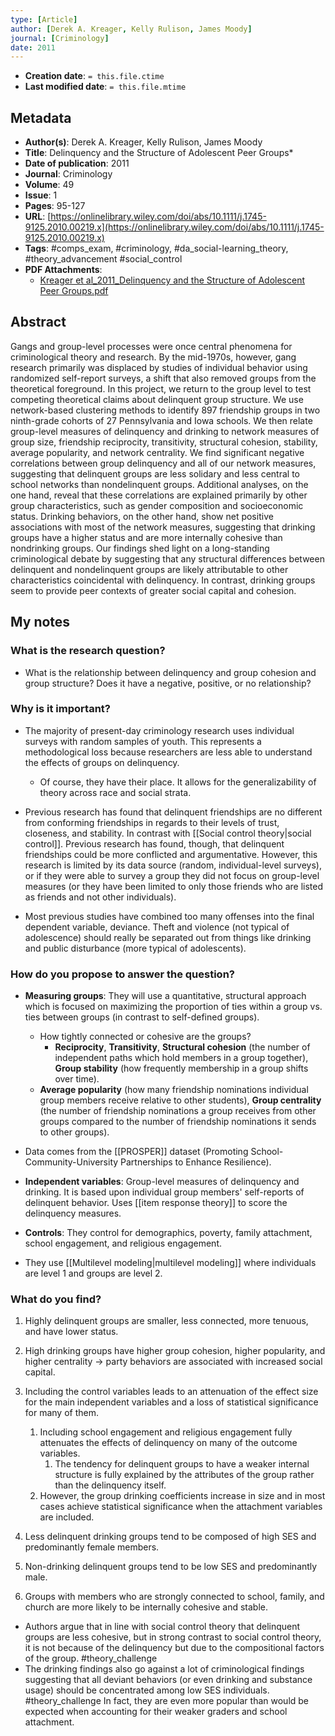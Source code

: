 ```yaml
---
type: [Article]
author: [Derek A. Kreager, Kelly Rulison, James Moody]
journal: [Criminology]
date: 2011
---
```


* **Creation date**: `= this.file.ctime`
* **Last modified date**: `= this.file.mtime`

## Metadata

* **Author(s)**: Derek A. Kreager, Kelly Rulison, James Moody
* **Title**: Delinquency and the Structure of Adolescent Peer Groups*
* **Date of publication**: 2011
* **Journal**: Criminology
* **Volume**: 49
* **Issue**: 1
* **Pages**: 95-127
* **URL**: [https://onlinelibrary.wiley.com/doi/abs/10.1111/j.1745-9125.2010.00219.x](https://onlinelibrary.wiley.com/doi/abs/10.1111/j.1745-9125.2010.00219.x)
* **Tags**: #comps_exam, #criminology, #da_social-learning_theory, #theory_advancement #social_control 
* **PDF Attachments**:
  * [Kreager et al_2011_Delinquency and the Structure of Adolescent Peer Groups.pdf](zotero://open-pdf/library/items/H7PTVMTY)

## Abstract

Gangs and group-level processes were once central phenomena for criminological theory and research. By the mid-1970s, however, gang research primarily was displaced by studies of individual behavior using randomized self-report surveys, a shift that also removed groups from the theoretical foreground. In this project, we return to the group level to test competing theoretical claims about delinquent group structure. We use network-based clustering methods to identify 897 friendship groups in two ninth-grade cohorts of 27 Pennsylvania and Iowa schools. We then relate group-level measures of delinquency and drinking to network measures of group size, friendship reciprocity, transitivity, structural cohesion, stability, average popularity, and network centrality. We find significant negative correlations between group delinquency and all of our network measures, suggesting that delinquent groups are less solidary and less central to school networks than nondelinquent groups. Additional analyses, on the one hand, reveal that these correlations are explained primarily by other group characteristics, such as gender composition and socioeconomic status. Drinking behaviors, on the other hand, show net positive associations with most of the network measures, suggesting that drinking groups have a higher status and are more internally cohesive than nondrinking groups. Our findings shed light on a long-standing criminological debate by suggesting that any structural differences between delinquent and nondelinquent groups are likely attributable to other characteristics coincidental with delinquency. In contrast, drinking groups seem to provide peer contexts of greater social capital and cohesion.

## My notes

### What is the research question?

* What is the relationship between delinquency and group cohesion and group structure? Does it have a negative, positive, or no relationship?

### Why is it important?

* The majority of present-day criminology research uses individual surveys with random samples of youth. This represents a methodological loss because researchers are less able to understand the effects of groups on delinquency.
	* Of course, they have their place. It allows for the generalizability of theory across race and social strata.
	  
* Previous research has found that delinquent friendships are no different from conforming friendships in regards to their levels of trust, closeness, and stability. In contrast with [[Social control theory|social control]]. Previous research has found, though, that delinquent friendships could be more conflicted and argumentative. However, this research is limited by its data source (random, individual-level surveys), or if they were able to survey a group they did not focus on group-level measures (or they have been limited to only those friends who are listed as friends and not other individuals).
  
*  Most previous studies have combined too many offenses into the final dependent variable, deviance. Theft and violence (not typical of adolescence) should really be separated out from things like drinking and public disturbance (more typical of adolescents).

### How do you propose to answer the question?

* **Measuring groups**: They will use a quantitative, structural approach which is focused on maximizing the proportion of ties within a group vs. ties between groups (in contrast to self-defined groups).
	* How tightly connected or cohesive are the groups?
		* **Reciprocity**, **Transitivity**, **Structural cohesion** (the number of independent paths which hold members in a group together), **Group stability** (how frequently membership in a group shifts over time).
	* **Average popularity** (how many friendship nominations individual group members receive relative to other students), **Group centrality** (the number of friendship nominations a group receives from other groups compared to the number of friendship nominations it sends to other groups).
	  
* Data comes from the [[PROSPER]] dataset (Promoting School-Community-University Partnerships to Enhance Resilience).
  
* **Independent variables**: Group-level measures of delinquency and drinking. It is based upon individual group members' self-reports of delinquent behavior. Uses [[item response theory]] to score the delinquency measures.
  
* **Controls**: They control for demographics, poverty, family attachment, school engagement, and religious engagement.
  
* They use [[Multilevel modeling|multilevel modeling]] where individuals are level 1 and groups are level 2.

### What do you find?

1. Highly delinquent groups are smaller, less connected, more tenuous, and have lower status.
2. High drinking groups have higher group cohesion, higher popularity, and higher centrality -> party behaviors are associated with increased social capital.
   
1. Including the control variables leads to an attenuation of the effect size for the main independent variables and a loss of statistical significance for many of them. 
	1. Including school engagement and religious engagement fully attenuates the effects of delinquency on many of the outcome variables.
		1. The tendency for delinquent groups to have a weaker internal structure is fully explained by the attributes of the group rather than the delinquency itself.
	2. However, the group drinking coefficients increase in size and in most cases achieve statistical significance when the attachment variables are included.
2. Less delinquent drinking groups tend to be composed of high SES and predominantly female members.
3. Non-drinking delinquent groups tend to be low SES and predominantly male.
4. Groups with members who are strongly connected to school, family, and church are more likely to be internally cohesive and stable.

* Authors argue that in line with social control theory that delinquent groups are less cohesive, but in strong contrast to social control theory, it is not because of the delinquency but due to the compositional factors of the group. #theory_challenge 
* The drinking findings also go against a lot of criminological findings suggesting that all deviant behaviors (or even drinking and substance usage) should be concentrated among low SES individuals. #theory_challenge In fact, they are even more popular than would be expected when accounting for their weaker graders and school attachment.